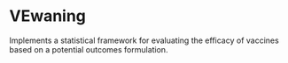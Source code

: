 # VEwaning
Implements a statistical framework for evaluating the efficacy of vaccines  based on a potential outcomes formulation.
